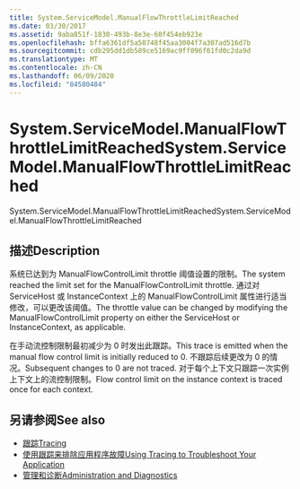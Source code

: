 ```yaml
---
title: System.ServiceModel.ManualFlowThrottleLimitReached
ms.date: 03/30/2017
ms.assetid: 9aba851f-1830-493b-8e3e-60f454eb923e
ms.openlocfilehash: bffa6361df5a50748f45aa3004f7a307ad516d7b
ms.sourcegitcommit: cdb295dd1db589ce5169ac9ff096f01fd0c2da9d
ms.translationtype: MT
ms.contentlocale: zh-CN
ms.lasthandoff: 06/09/2020
ms.locfileid: "84580484"
---
```

# <a name="systemservicemodelmanualflowthrottlelimitreached"></a><span data-ttu-id="fa765-102">System.ServiceModel.ManualFlowThrottleLimitReached</span><span class="sxs-lookup"><span data-stu-id="fa765-102">System.ServiceModel.ManualFlowThrottleLimitReached</span></span>
<span data-ttu-id="fa765-103">System.ServiceModel.ManualFlowThrottleLimitReached</span><span class="sxs-lookup"><span data-stu-id="fa765-103">System.ServiceModel.ManualFlowThrottleLimitReached</span></span>  
  
## <a name="description"></a><span data-ttu-id="fa765-104">描述</span><span class="sxs-lookup"><span data-stu-id="fa765-104">Description</span></span>  
 <span data-ttu-id="fa765-105">系统已达到为 ManualFlowControlLimit throttle 阈值设置的限制。</span><span class="sxs-lookup"><span data-stu-id="fa765-105">The system reached the limit set for the ManualFlowControlLimit throttle.</span></span> <span data-ttu-id="fa765-106">通过对 ServiceHost 或 InstanceContext 上的 ManualFlowControlLimit 属性进行适当修改，可以更改该阈值。</span><span class="sxs-lookup"><span data-stu-id="fa765-106">The throttle value can be changed by modifying the ManualFlowControlLimit property on either the ServiceHost or InstanceContext, as applicable.</span></span>  
  
 <span data-ttu-id="fa765-107">在手动流控制限制最初减少为 0 时发出此跟踪。</span><span class="sxs-lookup"><span data-stu-id="fa765-107">This trace is emitted when the manual flow control limit is initially reduced to 0.</span></span> <span data-ttu-id="fa765-108">不跟踪后续更改为 0 的情况。</span><span class="sxs-lookup"><span data-stu-id="fa765-108">Subsequent changes to 0 are not traced.</span></span> <span data-ttu-id="fa765-109">对于每个上下文只跟踪一次实例上下文上的流控制限制。</span><span class="sxs-lookup"><span data-stu-id="fa765-109">Flow control limit on the instance context is traced once for each context.</span></span>  
  
## <a name="see-also"></a><span data-ttu-id="fa765-110">另请参阅</span><span class="sxs-lookup"><span data-stu-id="fa765-110">See also</span></span>

- [<span data-ttu-id="fa765-111">跟踪</span><span class="sxs-lookup"><span data-stu-id="fa765-111">Tracing</span></span>](index.md)
- [<span data-ttu-id="fa765-112">使用跟踪来排除应用程序故障</span><span class="sxs-lookup"><span data-stu-id="fa765-112">Using Tracing to Troubleshoot Your Application</span></span>](using-tracing-to-troubleshoot-your-application.md)
- [<span data-ttu-id="fa765-113">管理和诊断</span><span class="sxs-lookup"><span data-stu-id="fa765-113">Administration and Diagnostics</span></span>](../index.md)
